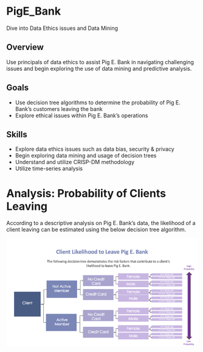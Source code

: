 # PigE_Bank
Dive into Data Ethics issues and Data Mining

## Overview
Use principals of data ethics to assist Pig E. Bank in navigating challenging issues and begin exploring the use of data mining and predictive analysis.
## Goals 
- Use decision tree algorithms to determine the probability of Pig E. Bank’s customers leaving the bank 
- Explore ethical issues within Pig E. Bank’s operations
## Skills
- Explore data ethics issues such as data bias, security & privacy
- Begin exploring data mining and usage of decision trees
- Understand and utilize CRISP-DM methodology
- Utilize time-series analysis
# Analysis: Probability of Clients Leaving
According to a descriptive analysis on Pig E. Bank’s data, the likelihood of a client leaving can be estimated using the below decision tree algorithm.

![Decision Tree](https://github.com/sonalsinghal21/PigE_Bank/blob/main/Decision%20Tree%20Infographics%2005.png)

